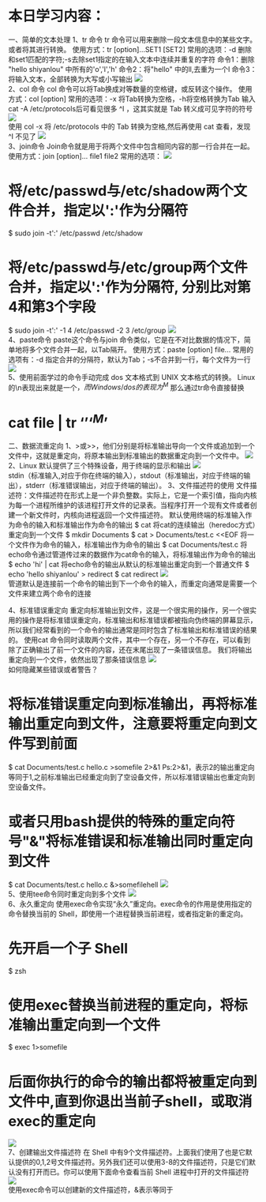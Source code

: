 本日学习内容：<br>
====
一、简单的文本处理
1、tr 命令
tr 命令可以用来删除一段文本信息中的某些文字。或者将其进行转换。
使用方式：tr [option]...SET1 [SET2]
常用的选项：-d 删除和set1匹配的字符;-s去除set1指定的在输入文本中连续并重复的字符
命令1：删除 "hello shiyanlou" 中所有的'o','l','h'
命令2：将"hello" 中的ll,去重为一个l
命令3：将输入文本，全部转换为大写或小写输出
![](https://github.com/inspurcloudgroup/rd2/blob/master/%E6%9D%A8%E5%AD%90%E6%B6%B5/0526/img/1.png)<br>
2、col 命令
col 命令可以将Tab换成对等数量的空格键，或反转这个操作。
使用方式：col [option]
常用的选项：-x	将Tab转换为空格，-h将空格转换为Tab
输入cat -A /etc/protocols后可看见很多 ^I ，这其实就是 Tab 转义成可见字符的符号
![](https://github.com/inspurcloudgroup/rd2/blob/master/%E6%9D%A8%E5%AD%90%E6%B6%B5/0526/img/2.png)<br>
使用 col -x 将 /etc/protocols 中的 Tab 转换为空格,然后再使用 cat 查看，发现 ^I 不见了
![](https://github.com/inspurcloudgroup/rd2/blob/master/%E6%9D%A8%E5%AD%90%E6%B6%B5/0526/img/3.png)<br>
3、join命令
Join命令就是用于将两个文件中包含相同内容的那一行合并在一起。
使用方式：join [option]... file1 file2
常用的选项：
![](https://github.com/inspurcloudgroup/rd2/blob/master/%E6%9D%A8%E5%AD%90%E6%B6%B5/0526/img/4.png)<br>
# 将/etc/passwd与/etc/shadow两个文件合并，指定以':'作为分隔符
$ sudo join -t':' /etc/passwd /etc/shadow
# 将/etc/passwd与/etc/group两个文件合并，指定以':'作为分隔符, 分别比对第4和第3个字段
$ sudo join -t':' -1 4 /etc/passwd -2 3 /etc/group
![](https://github.com/inspurcloudgroup/rd2/blob/master/%E6%9D%A8%E5%AD%90%E6%B6%B5/0526/img/5.png)<br>
4、paste命令
paste这个命令与join 命令类似，它是在不对比数据的情况下，简单地将多个文件合并一起，以Tab隔开。
使用方式：paste [option] file...
常用的选项有：-d	指定合并的分隔符，默认为Tab；-s不合并到一行，每个文件为一行
![](https://github.com/inspurcloudgroup/rd2/blob/master/%E6%9D%A8%E5%AD%90%E6%B6%B5/0526/img/6.png)<br>
5、使用前面学过的命令手动完成 dos 文本格式到 UNIX 文本格式的转换。
Linux 的\n表现出来就是一个$，而 Windows/dos的表现为^M$
那么通过tr命令直接替换
# cat file | tr ‘$’ ‘^M$’

二、数据流重定向
1、>或>>，他们分别是将标准输出导向一个文件或追加到一个文件中，这就是重定向，将原本输出到标准输出的数据重定向到一个文件中。
![](https://github.com/inspurcloudgroup/rd2/blob/master/%E6%9D%A8%E5%AD%90%E6%B6%B5/0526/img/7.png)<br>
2、Linux 默认提供了三个特殊设备，用于终端的显示和输出
![](https://github.com/inspurcloudgroup/rd2/blob/master/%E6%9D%A8%E5%AD%90%E6%B6%B5/0526/img/8.png)<br>
stdin（标准输入,对应于你在终端的输入），stdout（标准输出，对应于终端的输出），stderr（标准错误输出，对应于终端的输出）。
3、文件描述符的使用
文件描述符：文件描述符在形式上是一个非负整数。实际上，它是一个索引值，指向内核为每一个进程所维护的该进程打开文件的记录表。当程序打开一个现有文件或者创建一个新文件时，内核向进程返回一个文件描述符。
默认使用终端的标准输入作为命令的输入和标准输出作为命令的输出 
$ cat
将cat的连续输出（heredoc方式）重定向到一个文件
$ mkdir Documents
$ cat > Documents/test.c <<EOF
将一个文件作为命令的输入，标准输出作为命令的输出
$ cat Documents/test.c
将echo命令通过管道传过来的数据作为cat命令的输入，将标准输出作为命令的输出
$ echo 'hi' | cat
将echo命令的输出从默认的标准输出重定向到一个普通文件
$ echo 'hello shiyanlou' > redirect
$ cat redirect
![](https://github.com/inspurcloudgroup/rd2/blob/master/%E6%9D%A8%E5%AD%90%E6%B6%B5/0526/img/9.png)<br>
管道默认是连接前一个命令的输出到下一个命令的输入，而重定向通常是需要一个文件来建立两个命令的连接


4、标准错误重定向
重定向标准输出到文件，这是一个很实用的操作，另一个很实用的操作是将标准错误重定向，标准输出和标准错误都被指向伪终端的屏幕显示，所以我们经常看到的一个命令的输出通常是同时包含了标准输出和标准错误的结果的。
使用cat 命令同时读取两个文件，其中一个存在，另一个不存在，可以看到除了正确输出了前一个文件的内容，还在末尾出现了一条错误信息。
我们将输出重定向到一个文件，依然出现了那条错误信息
![](https://github.com/inspurcloudgroup/rd2/blob/master/%E6%9D%A8%E5%AD%90%E6%B6%B5/0526/img/10.png)<br>
如何隐藏某些错误或者警告？
# 将标准错误重定向到标准输出，再将标准输出重定向到文件，注意要将重定向到文件写到前面
$ cat Documents/test.c hello.c >somefile  2>&1
Ps:2>&1，表示2的输出重定向等同于1,之前标准输出已经重定向到了空设备文件，所以标准错误输出也重定向到空设备文件。
# 或者只用bash提供的特殊的重定向符号"&"将标准错误和标准输出同时重定向到文件
$ cat Documents/test.c hello.c &>somefilehell
![](https://github.com/inspurcloudgroup/rd2/blob/master/%E6%9D%A8%E5%AD%90%E6%B6%B5/0526/img/11.png)<br>
5、使用tee命令同时重定向到多个文件
![](https://github.com/inspurcloudgroup/rd2/blob/master/%E6%9D%A8%E5%AD%90%E6%B6%B5/0526/img/12.png)<br>
6、永久重定向
使用exec命令实现“永久”重定向。exec命令的作用是使用指定的命令替换当前的 Shell，即使用一个进程替换当前进程，或者指定新的重定向。
# 先开启一个子 Shell
$ zsh
# 使用exec替换当前进程的重定向，将标准输出重定向到一个文件
$ exec 1>somefile
# 后面你执行的命令的输出都将被重定向到文件中,直到你退出当前子shell，或取消exec的重定向
![](https://github.com/inspurcloudgroup/rd2/blob/master/%E6%9D%A8%E5%AD%90%E6%B6%B5/0526/img/13.png)<br>
7、创建输出文件描述符
在 Shell 中有9个文件描述符。上面我们使用了也是它默认提供的0,1,2号文件描述符。另外我们还可以使用3-8的文件描述符，只是它们默认没有打开而已。你可以使用下面命令查看当前 Shell 进程中打开的文件描述符
![](https://github.com/inspurcloudgroup/rd2/blob/master/%E6%9D%A8%E5%AD%90%E6%B6%B5/0526/img/14.png)<br>
使用exec命令可以创建新的文件描述符，&表示等同于


